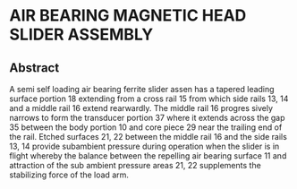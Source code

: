 # AIR BEARING MAGNETIC HEAD SLIDER ASSEMBLY

## Abstract
A semi self loading air bearing ferrite slider assen has a tapered leading surface portion 18 extending from a cross rail 15 from which side rails 13, 14 and a middle rail 16 extend rearwardly. The middle rail 16 progres sively narrows to form the transducer portion 37 where it extends across the gap 35 between the body portion 10 and core piece 29 near the trailing end of the rail. Etched surfaces 21, 22 between the middle rail 16 and the side rails 13, 14 provide subambient pressure during operation when the slider is in flight whereby the balance between the repelling air bearing surface 11 and attraction of the sub ambient pressure areas 21, 22 supplements the stabilizing force of the load arm.